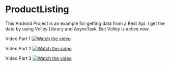 # ProductListing
This Android Project is an example for getting data from a Rest Api.
I get the data by using Volley Library and AsyncTask. But Volley is active now.

Video Part 1
[![Watch the video](https://nasiloluyo.com/wp-content/uploads/2016/08/youtube_ana_gorsel-1-768x464.jpg)](https://youtu.be/-OmZY6cXCt4)

Video Part 2
[![Watch the video](https://nasiloluyo.com/wp-content/uploads/2016/08/youtube_ana_gorsel-1-768x464.jpg)](https://youtu.be/fWyROkuqp6g)

Video Part 3
[![Watch the video](https://nasiloluyo.com/wp-content/uploads/2016/08/youtube_ana_gorsel-1-768x464.jpg)](https://youtu.be/fWyROkuqp6g)
